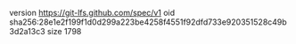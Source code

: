 version https://git-lfs.github.com/spec/v1
oid sha256:28e1e2f199f1d0d299a223be4258f4551f92dfd733e920351528c49b3d2a13c3
size 1798
